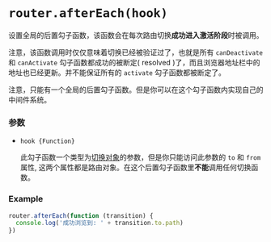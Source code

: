 # `router.afterEach(hook)`

设置全局的后置勾子函数，该函数会在每次路由切换**成功进入激活阶段**时被调用。

注意，该函数调用时仅仅意味着切换已经被验证过了，也就是所有 `canDeactivate` 和 `canActivate` 勾子函数都成功的被断定( resolved )了，而且浏览器地址栏中的地址也已经更新。并不能保证所有的 `activate` 勾子函数都被断定了。

注意，只能有一个全局的后置勾子函数。但是你可以在这个勾子函数内实现自己的中间件系统。

### 参数

- `hook {Function}`

  此勾子函数一个类型为[切换对象](../pipeline/hooks.html#transition-object)的参数，但是你只能访问此参数的 `to` 和 `from` 属性, 这两个属性都是路由对象。在这个后置勾子函数里**不能**调用任何切换函数。

### Example

``` js
router.afterEach(function (transition) {
  console.log('成功浏览到: ' + transition.to.path)
})
```

